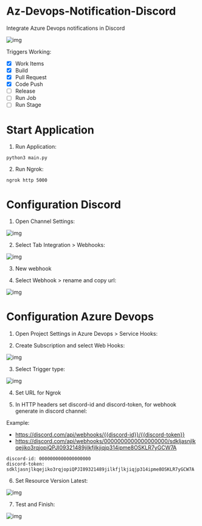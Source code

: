 # Az-Devops-Notification-Discord
Integrate Azure Devops notifications in Discord

![img](docs/example.png)

Triggers Working:
- [x] Work Items
- [x] Build
- [x] Pull Request
- [x] Code Push
- [ ] Release
- [ ] Run Job
- [ ] Run Stage

# Start Application

1. Run Application:

```
python3 main.py
```

2. Run Ngrok:

```
ngrok http 5000
```

# Configuration Discord
1. Open Channel Settings:

![img](docs/disc1.png)

2. Select Tab Integration > Webhooks:

![img](docs/disc2.png)

3. New webhook

4. Select Webhook > rename and copy url:

![img](docs/disc3.png)

# Configuration Azure Devops

1. Open Project Settings in Azure Devops > Service Hooks:

2. Create Subscription and select Web Hooks:

![img](docs/az1.png)

3. Select Trigger type:

![img](docs/az2.png)

4. Set URL for Ngrok

5. In HTTP headers set discord-id and discord-token, for webhook generate in discord channel:

Example: 
- https://discord.com/api/webhooks/{{discord-id}}/{{discord-token}}
- https://discord.com/api/webhooks/0000000000000000000/sdkljasnjlkqejiko3rqjopiQPJI09321489jilkfjlkjiqjp314ipme8OSKLR7yGCW7A


```
discord-id: 0000000000000000000
discord-token: sdkljasnjlkqejiko3rqjopiQPJI09321489jilkfjlkjiqjp314ipme8OSKLR7yGCW7A
```

6. Set Resource Version Latest:

![img](docs/az3.png)

7. Test and Finish:

![img](docs/az4.png)
